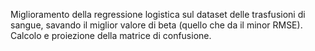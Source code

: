 Miglioramento della regressione logistica sul dataset delle trasfusioni di sangue, savando il miglior valore di beta (quello che da il minor RMSE).
Calcolo e proiezione della matrice di confusione.
